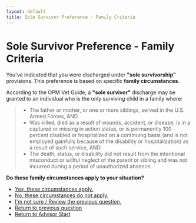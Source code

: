 ```yaml
---
layout: default
title: Sole Survivor Preference - Family Criteria
---
```


# Sole Survivor Preference - Family Criteria

You've indicated that you were discharged under **"sole survivorship"** provisions. This preference is based on specific **family circumstances**.

According to the OPM Vet Guide, a **"sole survivor"** discharge may be granted to an individual who is the only surviving child in a family where:

> *   The father or mother, or one or more siblings, served in the U.S. Armed Forces, AND
> *   Was killed, died as a result of wounds, accident, or disease, is in a captured or missing in action status, or is permanently 100 percent disabled or hospitalized on a continuing basis (and is not employed gainfully because of the disability or hospitalization) as a result of such service, AND
> *   The death, status, or disability did not result from the intentional misconduct or willful neglect of the parent or sibling and was not incurred during a period of unauthorized absence.

**Do these family circumstances apply to your situation?**

*   [Yes, these circumstances apply.](./ownservice_ssp_eligible.md)
*   [No, these circumstances do not apply.](./ineligible_ssp_familycriteria.md)
*   [I'm not sure / Review the previous question.](./ownservice_ssp_checkdd214_reason.md)
*   [Return to previous question](./ownservice_ssp_checkdd214_reason.md)
*   [Return to Advisor Start](./start.md)
